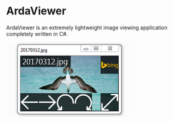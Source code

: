 # ArdaViewer
ArdaViewer is an extremely lightweight image viewing application completely written in C#.

![screenshot](https://raw.githubusercontent.com/SpaceDandy-Tama/ArdaViewer/master/ardaviewer.png)
